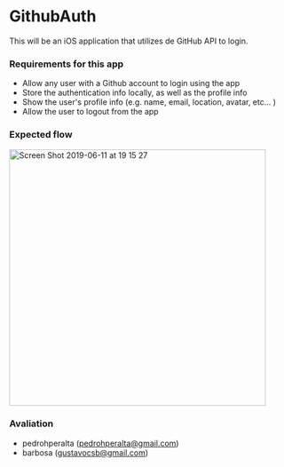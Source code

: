 # GithubAuth
This will be an iOS application that utilizes de GitHub API to login.

### Requirements for this app
* Allow any user with a Github account to login using the app
* Store the authentication info locally, as well as the profile info
* Show the user's profile info (e.g. name, email, location, avatar, etc... )
* Allow the user to logout from the app

### Expected flow
<img width="462" alt="Screen Shot 2019-06-11 at 19 15 27" src="https://user-images.githubusercontent.com/12562299/59310611-50729d00-8c7d-11e9-9074-e7a44f37eca2.png">

### Avaliation 
* pedrohperalta (pedrohperalta@gmail.com)
* barbosa (gustavocsb@gmail.com)
